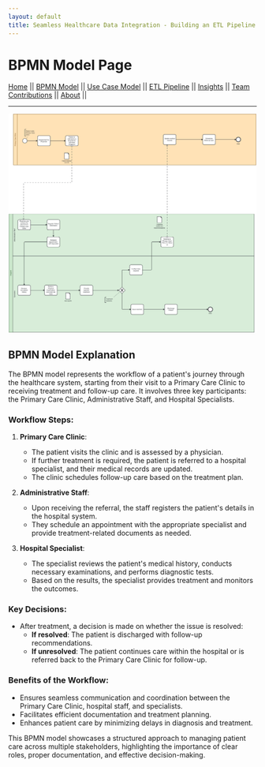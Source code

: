 ```yaml
---
layout: default
title: Seamless Healthcare Data Integration - Building an ETL Pipeline with FHIR APIs
---
```


# BPMN Model Page

[Home](./index.md) ||
[BPMN Model](./bpmn.md) ||
[Use Case Model](./use_case.md) ||
[ETL Pipeline](./etl_pipeline.md) ||
[Insights](./insights.md) ||
[Team Contributions](./team_contrib.md) ||
[About](./about.md) ||

---

![bpmn_sample](assets/BPMN_standards.png)

## BPMN Model Explanation

The BPMN model represents the workflow of a patient's journey through the healthcare system, starting from their visit to a Primary Care Clinic to receiving treatment and follow-up care. It involves three key participants: the Primary Care Clinic, Administrative Staff, and Hospital Specialists.

### Workflow Steps:
1. **Primary Care Clinic**:
   - The patient visits the clinic and is assessed by a physician.
   - If further treatment is required, the patient is referred to a hospital specialist, and their medical records are updated.
   - The clinic schedules follow-up care based on the treatment plan.

2. **Administrative Staff**:
   - Upon receiving the referral, the staff registers the patient's details in the hospital system.
   - They schedule an appointment with the appropriate specialist and provide treatment-related documents as needed.

3. **Hospital Specialist**:
   - The specialist reviews the patient's medical history, conducts necessary examinations, and performs diagnostic tests.
   - Based on the results, the specialist provides treatment and monitors the outcomes.

### Key Decisions:
- After treatment, a decision is made on whether the issue is resolved:
  - **If resolved**: The patient is discharged with follow-up recommendations.
  - **If unresolved**: The patient continues care within the hospital or is referred back to the Primary Care Clinic for follow-up.

### Benefits of the Workflow:
- Ensures seamless communication and coordination between the Primary Care Clinic, hospital staff, and specialists.
- Facilitates efficient documentation and treatment planning.
- Enhances patient care by minimizing delays in diagnosis and treatment.

This BPMN model showcases a structured approach to managing patient care across multiple stakeholders, highlighting the importance of clear roles, proper documentation, and effective decision-making.
